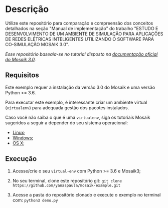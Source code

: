 # Descrição

Utilize este repositório para comparação e compreensão dos conceitos detalhados na seção "Manual de implementação" do trabalho "ESTUDO E DESENVOLVIMENTO DE UM AMBIENTE DE SIMULAÇÃO PARA APLICAÇÕES DE REDES ELÉTRICAS INTELIGENTES UTILIZANDO O SOFTWARE PARA CO-SIMULAÇÃO MOSAIK 3.0".

*Esse repositório baseaia-se no tutorial disposto na [documentação oficial do Mosaik 3.0](https://mosaik.readthedocs.io/en/latest/tutorials/index.html).*

## Requisitos
Este exemplo requer a instalação da versão 3.0 do Mosaik e uma versão Python >= 3.6.

Para executar este exemplo, é interessante criar um ambiente virtual (`virtualenv`) para adequada gestão dos pacotes instalados. 

Caso você não saiba o que é uma `virtualenv`, siga os tutoriais Mosaik sugeridos a seguir a depender do seu sistema operacional:

- [Linux](https://mosaik.readthedocs.io/en/latest/installation.html#linux);
- [Windows](https://mosaik.readthedocs.io/en/latest/installation.html#windows);
- [OS X](https://mosaik.readthedocs.io/en/latest/installation.html#os-x);

## Execução

1. Acesse/crie o seu `virtual-env` com Python >= 3.6 e Mosaik3;

2. No seu terminal, clone este repositório git:
`git clone https://github.com/yanaspaula/mosaik-example.git`

3. Acesse a pasta do repositório clonado e execute o exemplo no terminal com:
`python3 demo.py`
